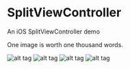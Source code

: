 # SplitViewController
An iOS SplitViewController demo

One image is worth one thousand words.

![alt tag](https://raw.github.com/yizhiheng/SplitViewController/master/images/1.png)
![alt tag](https://raw.github.com/yizhiheng/SplitViewController/master/images/2.png)
![alt tag](https://raw.github.com/yizhiheng/SplitViewController/master/images/3.png)
![alt tag](https://raw.github.com/yizhiheng/SplitViewController/master/images/4.png)
